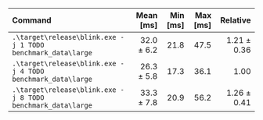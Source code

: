 | Command | Mean [ms] | Min [ms] | Max [ms] | Relative |
|:---|---:|---:|---:|---:|
| `.\target\release\blink.exe -j 1 TODO benchmark_data\large` | 32.0 ± 6.2 | 21.8 | 47.5 | 1.21 ± 0.36 |
| `.\target\release\blink.exe -j 4 TODO benchmark_data\large` | 26.3 ± 5.8 | 17.3 | 36.1 | 1.00 |
| `.\target\release\blink.exe -j 8 TODO benchmark_data\large` | 33.3 ± 7.8 | 20.9 | 56.2 | 1.26 ± 0.41 |
